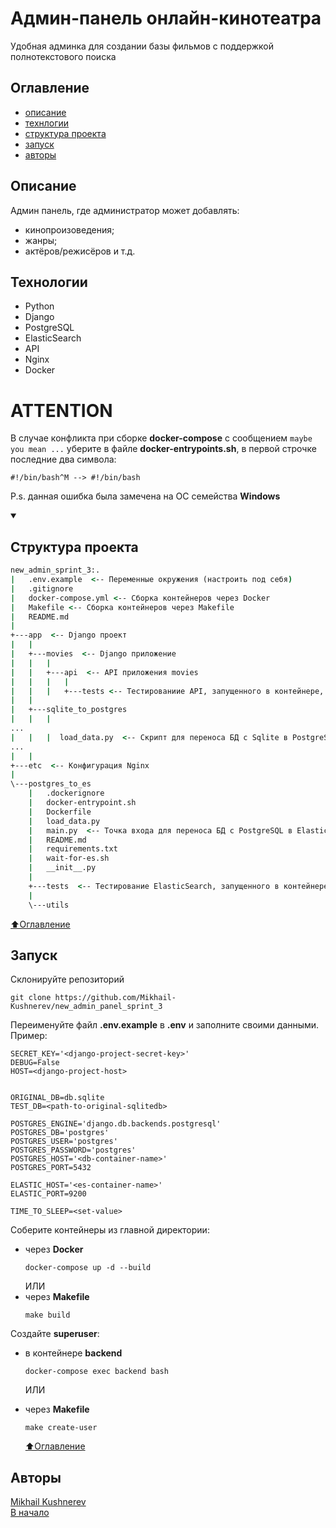 # Админ-панель онлайн-кинотеатра
 
Удобная админка для создании базы фильмов с поддержкой полнотекстового поиска

## Оглавление
- [описание](#описание)
- [технлогии](#техлогии)
- <a href="#structure">структура проекта</a>
- [запуск](#запуск)
- [авторы](#авторы)

## Описание

Админ панель, где администратор может добавлять:
- кинопроизоведения;
- жанры;
- актёров/режисёров и т.д.

## Технологии

- Python
- Django
- PostgreSQL
- ElasticSearch
- API
- Nginx
- Docker

# ATTENTION

В случае конфликта при сборке **docker-compose** с сообщением `maybe you mean ...` уберите
в файле **docker-entrypoints.sh**, в первой строчке последние два символа:
```git
#!/bin/bash^M --> #!/bin/bash 
```
P.s. данная ошибка была замечена на ОС семейства **Windows**

<details open>
  <summary>
    <h2 id="#structure">Структура проекта</h2>
  </summary>

```cmd
new_admin_sprint_3:.
|   .env.example  <-- Переменные окружения (настроить под себя)
|   .gitignore
|   docker-compose.yml <-- Сборка контейнеров через Docker
|   Makefile <-- Сборка контейнеров через Makefile
|   README.md
|
+---app  <-- Django проект
|   |
|   +---movies  <-- Django приложение
|   |   |
|   |   +---api  <-- API приложения movies
|   |   |   |
|   |   |   +---tests <-- Тестированиие API, запущенного в контейнере, через Postman
|   |
|   +---sqlite_to_postgres
|   |   |
...
|   |   |  load_data.py  <-- Скрипт для переноса БД с Sqlite в PostgreSQL
...
|   |
+---etc  <-- Конфигурация Nginx
|
\---postgres_to_es
    |   .dockerignore
    |   docker-entrypoint.sh
    |   Dockerfile
    |   load_data.py
    |   main.py  <-- Точка входа для переноса БД с PostgreSQL в ElasticSearch
    |   README.md
    |   requirements.txt
    |   wait-for-es.sh
    |   __init__.py
    |   
    +---tests  <-- Тестирование ElasticSearch, запущенного в контейнере, через Postman
    |       
    \---utils
```

</details>

[⬆️Оглавление](#оглавление)

## Запуск

Склонируйте репозиторий
```git
git clone https://github.com/Mikhail-Kushnerev/new_admin_panel_sprint_3
```

Переименуйте файл **.env.example** в **.env** и заполните своими данными.
Пример:
```dotenv
SECRET_KEY='<django-project-secret-key>'
DEBUG=False
HOST=<django-project-host>


ORIGINAL_DB=db.sqlite
TEST_DB=<path-to-original-sqlitedb>

POSTGRES_ENGINE='django.db.backends.postgresql'
POSTGRES_DB='postgres'
POSTGRES_USER='postgres'
POSTGRES_PASSWORD='postgres'
POSTGRES_HOST='<db-container-name>'
POSTGRES_PORT=5432

ELASTIC_HOST='<es-container-name>'
ELASTIC_PORT=9200

TIME_TO_SLEEP=<set-value>
```

Соберите контейнеры из главной директории:
- через **Docker**
    ```docker
    docker-compose up -d --build
    ```
    ИЛИ
- через **Makefile**
    ```
    make build
    ```

Создайте **superuser**:
- в контейнере **backend**
    ```docker
    docker-compose exec backend bash
    ```
    ИЛИ
- через **Makefile**
    ```
    make create-user
    ```

  [⬆️Оглавление](#оглавление)

## Авторы
[Mikhail Kushnerev](https://github.com/Mikhail-Kushnerev/new_admin_panel_sprint_2)  
[В начало](#админ-панель-онлайн-кинотеатра)